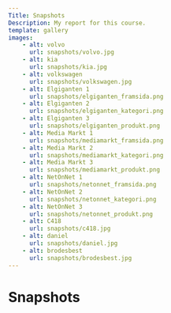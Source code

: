 ```yaml
---
Title: Snapshots 
Description: My report for this course.
template: gallery
images: 
    - alt: volvo
      url: snapshots/volvo.jpg
    - alt: kia
      url: snapshots/kia.jpg
    - alt: volkswagen
      url: snapshots/volkswagen.jpg
    - alt: Elgiganten 1
      url: snapshots/elgiganten_framsida.png
    - alt: Elgiganten 2
      url: snapshots/elgiganten_kategori.png
    - alt: Elgiganten 3
      url: snapshots/elgiganten_produkt.png
    - alt: Media Markt 1
      url: snapshots/mediamarkt_framsida.png
    - alt: Media Markt 2
      url: snapshots/mediamarkt_kategori.png
    - alt: Media Markt 3
      url: snapshots/mediamarkt_produkt.png
    - alt: NetOnNet 1
      url: snapshots/netonnet_framsida.png
    - alt: NetOnNet 2
      url: snapshots/netonnet_kategori.png
    - alt: NetOnNet 3
      url: snapshots/netonnet_produkt.png
    - alt: C418
      url: snapshots/c418.jpg
    - alt: daniel
      url: snapshots/daniel.jpg
    - alt: brodesbest
      url: snapshots/brodesbest.jpg
--- 
```

Snapshots
=======================
<!-- Volvo
<img style="width: 100%" src="%assets_url%/img/snapshots/volvo.jpg" alt="volvo">

Volkswagen
<img style="width: 100%" src="%assets_url%/img/snapshots/volkswagen.jpg" alt="volkswagen">

Kia
<img style="width: 100%" src="%assets_url%/img/snapshots/kia.jpg" alt="kia"> -->